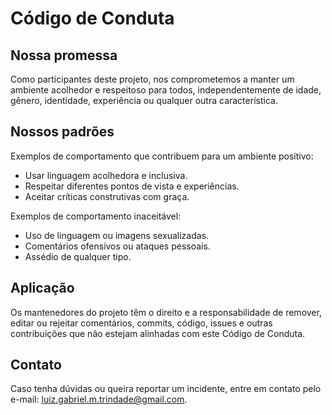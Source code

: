# Código de Conduta

## Nossa promessa
Como participantes deste projeto, nos comprometemos a manter um ambiente acolhedor e respeitoso para todos, independentemente de idade, gênero, identidade, experiência ou qualquer outra característica.

## Nossos padrões
Exemplos de comportamento que contribuem para um ambiente positivo:
- Usar linguagem acolhedora e inclusiva.
- Respeitar diferentes pontos de vista e experiências.
- Aceitar críticas construtivas com graça.

Exemplos de comportamento inaceitável:
- Uso de linguagem ou imagens sexualizadas.
- Comentários ofensivos ou ataques pessoais.
- Assédio de qualquer tipo.

## Aplicação
Os mantenedores do projeto têm o direito e a responsabilidade de remover, editar ou rejeitar comentários, commits, código, issues e outras contribuições que não estejam alinhadas com este Código de Conduta.

## Contato
Caso tenha dúvidas ou queira reportar um incidente, entre em contato pelo e-mail: luiz.gabriel.m.trindade@gmail.com.